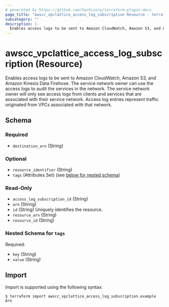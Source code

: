 ```yaml
---
# generated by https://github.com/hashicorp/terraform-plugin-docs
page_title: "awscc_vpclattice_access_log_subscription Resource - terraform-provider-awscc"
subcategory: ""
description: |-
  Enables access logs to be sent to Amazon CloudWatch, Amazon S3, and Amazon Kinesis Data Firehose. The service network owner can use the access logs to audit the services in the network. The service network owner will only see access logs from clients and services that are associated with their service network. Access log entries represent traffic originated from VPCs associated with that network.
---
```


# awscc_vpclattice_access_log_subscription (Resource)

Enables access logs to be sent to Amazon CloudWatch, Amazon S3, and Amazon Kinesis Data Firehose. The service network owner can use the access logs to audit the services in the network. The service network owner will only see access logs from clients and services that are associated with their service network. Access log entries represent traffic originated from VPCs associated with that network.



<!-- schema generated by tfplugindocs -->
## Schema

### Required

- `destination_arn` (String)

### Optional

- `resource_identifier` (String)
- `tags` (Attributes Set) (see [below for nested schema](#nestedatt--tags))

### Read-Only

- `access_log_subscription_id` (String)
- `arn` (String)
- `id` (String) Uniquely identifies the resource.
- `resource_arn` (String)
- `resource_id` (String)

<a id="nestedatt--tags"></a>
### Nested Schema for `tags`

Required:

- `key` (String)
- `value` (String)

## Import

Import is supported using the following syntax:

```shell
$ terraform import awscc_vpclattice_access_log_subscription.example Arn
```
